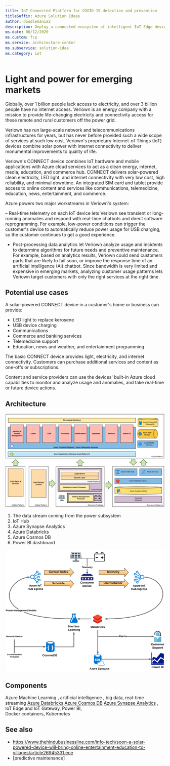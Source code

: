 ```yaml
---
title: IoT Connected Platform for COVID-19 detection and prevention
titleSuffix: Azure Solution Ideas
author: doodlemania2
description: Deploy a connected ecosystem of intelligent IoT Edge devices, Azure services, and cloud-powered apps to create safe and healthy public spaces.
ms.date: 08/12/2020
ms.custom: fcp
ms.service: architecture-center
ms.subservice: solution-idea
ms.category: iot
---
```


# Light and power for emerging markets

Globally, over 1 billion people lack access to electricity, and over 3 billion people have no internet access. Veriown is an energy company with a mission to provide life-changing electricity and connectivity access for these remote and rural customers off the power grid.

Veriown has run large-scale network and telecommunications infrastructures for years, but has never before provided such a wide scope of services at such low cost. Veriown's proprietary Internet-of-Things (IoT) devices combine solar power with internet connectivity to deliver monumental improvements to quality of life.

Veriown's CONNECT device combines IoT hardware and mobile applications with Azure cloud services to act as a clean energy, internet, media, education, and commerce hub. CONNECT delivers solar-powered clean electricity, LED light, and internet connectivity with very low cost, high reliability, and minimal downtime. An integrated SIM card and tablet provide access to online content and services like communications, telemedicine, education, news, entertainment, and commerce.

Azure powers two major workstreams in Veriown's system:

– Real-time telemetry on each IoT device lets Veriown see transient or long-running anomalies and respond with real-time chatbots and direct software reprogramming. For example, low-power conditions can trigger the customer's device to automatically reduce power usage for USB charging, so the customer continues to get a good experience.

- Post-processing data analytics let Veriown analyze usage and incidents to determine algorithms for future needs and preventive maintenance. For example, based on analytics results, Veriown could send customers parts that are likely to fail soon, or improve the response time of an artificial intelligence (AI) chatbot. Since bandwidth is very limited and expensive in emerging markets, analyzing customer usage patterns lets Veriown target customers with only the right services at the right time.

## Potential use cases
A solar-powered CONNECT device in a customer's home or business can provide:
- LED light to replace kerosene
- USB device charging
- Communications
- Commerce and banking services
- Telemedicine support
- Education, news and weather, and entertainment programming

The basic CONNECT device provides light, electricity, and internet connectivity. Customers can purchase additional services and content as one-offs or subscriptions.

Content and service providers can use the devices' built-in Azure cloud capabilities to monitor and analyze usage and anomalies, and take real-time or future device actions.

## Architecture

![Diagram showing data stream coming from the power subsystem to IoT Edge and Azure cloud components.](../media/iot-power-architecture.png)

1. The data stream coming from the power subsystem
2. IoT Hub
3. Azure Synapse Analytics
4. Azure Databricks
5. Azure Cosmos DB
6. Power BI dashboard

![Diagram showing an analytics loop that runs post-processed telemetry data through a trained AI model to control the device.](../media/iot-power-analytics.png)

## Components
Azure Machine Learning
, artificial intelligence
, big data, 
real-time streaming
[Azure Databricks](https://azure.microsoft.com/services/databricks/)
[Azure Cosmos DB](https://azure.microsoft.com/services/cosmos-db/)
[Azure Synapse Analytics](https://azure.microsoft.com/services/synapse-analytics)
, IoT Edge and IoT Gateway, 
Power BI,  
Docker containers, 
Kubernetes 

## See also
- https://www.thehindubusinessline.com/info-tech/soon-a-solar-powered-device-will-bring-online-entertainment-education-to-villages/article26945331.ece
- [predictive maintenance] 